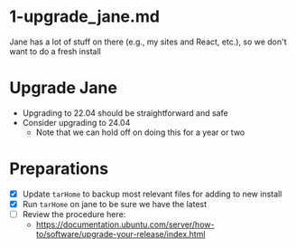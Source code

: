 
# 1-upgrade_jane.md

Jane has a lot of stuff on there (e.g., my sites and React, etc.), so we don't want to do a fresh install


# Upgrade Jane

- Upgrading to 22.04 should be straightforward and safe
- Consider upgrading to 24.04
  - Note that we can hold off on doing this for a year or two


# Preparations

- [X] Update `tarHome` to backup most relevant files for adding to new install
- [X] Run `tarHome` on jane to be sure we have the latest
- [ ] Review the procedure here:
  - https://documentation.ubuntu.com/server/how-to/software/upgrade-your-release/index.html

